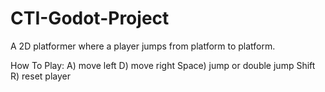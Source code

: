 # CTI-Godot-Project
A 2D platformer where a player jumps from platform to platform.

How To Play:
A) move left
D) move right
Space) jump or double jump
Shift R) reset player
